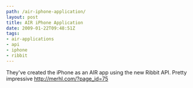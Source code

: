 ```yaml
---
path: /air-iphone-application/
layout: post
title: AIR iPhone Application
date: 2009-01-22T09:48:51Z
tags:
- air-applications
- api
- iphone
- ribbit
---
```


They've created the iPhone as an AIR app using the new Ribbit API. Pretty impressive
<a href=" http://merhl.com/?page_id=75" target="_blank">
http://merhl.com/?page_id=75</a>
